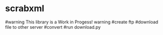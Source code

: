 # scrabxml

#warning This library is a Work in Progess! warning
#create ftp 
#download file to other server
#convert
#run download.py
